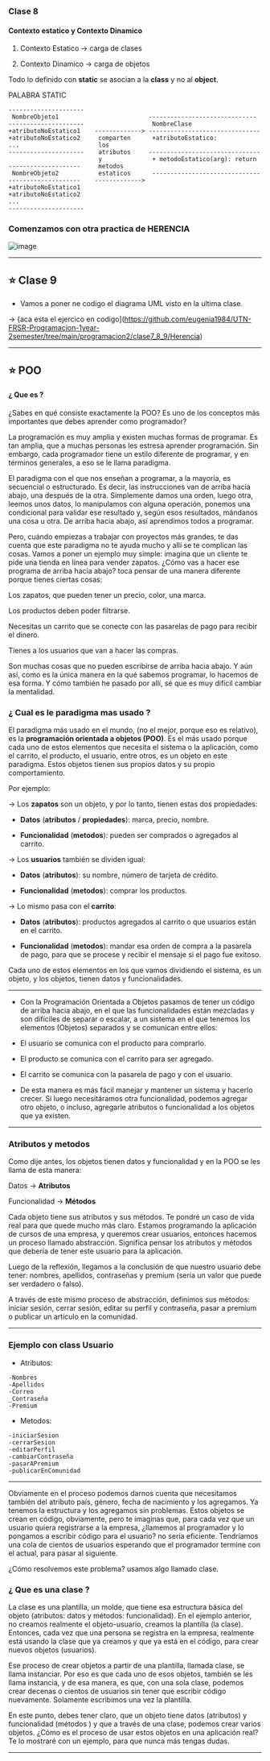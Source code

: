 ### Clase 8

#### Contexto estatico y Contexto Dinamico

1. Contexto Estatico -> carga de clases

2. Contexto Dinamico -> carga de objetos

Todo lo definido con **static** se asocian a la **class** y no al **object**.


PALABRA STATIC
```
---------------------
 NombreObjeto1                         ------------------------------
---------------------                   NombreClase
+atributoNoEstatico1    -------------> -------------------------------
+atributoNoEstatico2     comparten      +atributoEstatico:
...                      los
---------------------    atributos     -------------------------------
                         y              + metodoEstatico(arg): return
--------------------     metodos
 NombreObjeto2           estaticos      ------------------------------
--------------------    ------------->
+atributoNoEstatico1
+atributoNoEstatico2
...
--------------------- 

```

### Comenzamos con otra practica de HERENCIA

![image](https://user-images.githubusercontent.com/72580574/198844787-df2d2030-2778-4af8-8d86-8c83ab55992d.png)


---

## :star: Clase 9

- Vamos a poner ne codigo el diagrama UML visto en la ultima clase.

-> {aca esta el ejercico en codigo](https://github.com/eugenia1984/UTN-FRSR-Programacion-1year-2semester/tree/main/programacion2/clase7_8_9/Herencia)

---

## :star: POO

#### ¿ Que es ?

¿Sabes en qué consiste exactamente la POO? Es uno de los conceptos más importantes que debes aprender como programador?

La programación es muy amplia y existen muchas formas de programar. Es tan amplia, que a muchas personas les estresa aprender programación. Sin embargo, cada programador tiene un estilo diferente de programar, y en términos generales, a eso se le llama paradigma.

El paradigma con el que nos enseñan a programar, a la mayoría, es secuencial o estructurado. Es decir, las instrucciones van de arriba hacia abajo, una después de la otra. Simplemente damos una orden, luego otra, leemos unos datos, lo manipulamos con alguna operación, ponemos una condicional para validar ese resultado y, según esos resultados, mándanos una cosa u otra. De arriba hacia abajo, así aprendimos todos a programar.

Pero, cuándo empiezas a trabajar con proyectos más grandes, te das cuenta que este paradigma no te ayuda mucho y allí se te complican las cosas. Vamos a poner un ejemplo muy simple: imagina que un cliente te pide una tienda en línea para vender zapatos. ¿Cómo vas a hacer ese programa de arriba hacia abajo? toca pensar de una manera diferente porque tienes ciertas cosas:

Los zapatos, que pueden tener un precio, color, una marca.

Los productos deben poder filtrarse.

Necesitas un carrito que se conecte con las pasarelas de pago para recibir el dinero.

Tienes a los usuarios que van a hacer las compras.

Son muchas cosas que no pueden escribirse de arriba hacia abajo. Y aún así, como es la única manera en la qué sabemos programar, lo hacemos de esa forma. Y cómo también he pasado por allí, sé que es muy difícil cambiar la mentalidad.

### ¿ Cual es le paradigma mas usado ?

El paradigma más usado en el mundo, (no el mejor, porque eso es relativo), es la **programación orientada a objetos (POO)**. Es el más usado porque cada uno de estos elementos que necesita el sistema o la aplicación, como el carrito, el producto, el usuario, entre otros, es un objeto en este paradigma. Estos objetos tienen sus propios datos y su propio comportamiento. 

Por ejemplo:

-> Los **zapatos** son un objeto, y por lo tanto, tienen estas dos propiedades:

- **Datos** (**atributos** / **propiedades**): marca, precio, nombre.

- **Funcionalidad** (**metodos**): pueden ser comprados o agregados al carrito.

-> Los **usuarios** también se dividen igual:

- **Datos** (**atributos**): su nombre, número de tarjeta de crédito.

- **Funcionalidad** (**metodos**): comprar los productos.

-> Lo mismo pasa con el **carrito**:

- **Datos** (**atributos**): productos agregados al carrito o que usuarios están en el carrito.

- **Funcionalidad** (**metodos**): mandar esa orden de compra a la pasarela de pago, para que se procese y recibir el mensaje si el pago fue exitoso.

Cada uno de estos elementos en los que vamos dividiendo el sistema, es un objeto, y los objetos, tienen datos y funcionalidades.

---

- Con la Programación Orientada a Objetos pasamos de tener un código de arriba hacia abajo, en el que las funcionalidades están mezcladas y son difíciles de separar o escalar, a un sistema en el que tenemos los elementos (Objetos) separados y se comunican entre ellos:

- El usuario se comunica con el producto para comprarlo.

- El producto se comunica con el carrito para ser agregado.

- El carrito se comunica con la pasarela de pago y con el usuario.

- De esta manera es más fácil manejar y mantener un sistema y hacerlo crecer. Si luego necesitáramos otra funcionalidad, podemos agregar otro objeto, o incluso, agregarle atributos o funcionalidad a los objetos que ya existen.

---

### Atributos y metodos

Como dije antes, los objetos tienen datos y funcionalidad y en la POO se les llama de esta manera:​

Datos → **Atributos**

Funcionalidad → **Métodos**

Cada objeto tiene sus atributos y sus métodos. Te pondré un caso de vida real para que quede mucho más claro. Estamos programando la aplicación de cursos de una empresa, y queremos crear usuarios, entonces hacemos un proceso llamado abstracción. Significa pensar los atributos y métodos que debería de tener este usuario para la aplicación.

Luego de la reflexión, llegamos a la conclusión de que nuestro usuario debe tener: nombres, apellidos, contraseñas y premium (sería un valor que puede ser verdadero o falso).

A través de este mismo proceso de abstracción, definimos sus métodos: iniciar sesión, cerrar sesión, editar su perfil y contraseña, pasar a premium o publicar un artículo en la comunidad.

---


### Ejemplo con class Usuario

- Atributos:

```
-Nombres
-Apellidos
-Correo
_Contraseña
-Premium
```

- Metodos:

```
-iniciarSesion
-cerrarSesion
-editarPerfil
-cambiarContraseña
-pasarAPremium
-publicarEnComunidad
```

---

Obviamente en el proceso podemos darnos cuenta que necesitamos también del atributo país, género, fecha de nacimiento y los agregamos. Ya tenemos la estructura y los agregamos sin problemas. Estos objetos se crean en código, obviamente, pero te imaginas que, para cada vez que un usuario quiera registrarse a la empresa, ¿llamemos al programador y lo pongamos a escribir código para el usuario? no sería eficiente. Tendríamos una cola de cientos de usuarios esperando que el programador termine con el actual, para pasar al siguiente.

¿Cómo resolvemos este problema? usamos algo llamado clase.

### ¿ Que es una clase ?

La clase es una plantilla, un molde, que tiene esa estructura básica del objeto (atributos: datos y métodos: funcionalidad). En el ejemplo anterior, no creamos realmente el objeto-usuario, creamos la plantilla (la clase). Entonces, cada vez que una persona se registra en la empresa, realmente está usando la clase que ya creamos y que ya está en el código, para crear nuevos objetos (usuarios).

Ese proceso de crear objetos a partir de una plantilla, llamada clase, se llama instanciar. Por eso es que cada uno de esos objetos, también se les llama instancia, y de esa manera, es que, con una sola clase, podemos crear decenas o cientos de usuarios sin tener que escribir código nuevamente. Solamente escribimos una vez la plantilla.

En este punto, debes tener claro, que un objeto tiene datos (atributos) y funcionalidad (métodos ) y que a través de una clase, podemos crear varios objetos. ¿Cómo es el proceso de usar estos objetos en una aplicación real? Te lo mostraré con un ejemplo, para que nunca más tengas dudas.

---



